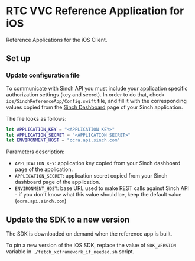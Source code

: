 # RTC VVC Reference Application for iOS

Reference Applications for the iOS Client.

## Set up

### Update configuration file

To communicate with Sinch API you must include your application specific authorization settings (key and secret). In order to do that, check `ios/SinchReferenceApp/Config.swift` file, and fill it with the corresponding values copied from the [Sinch Dashboard](https://dashboard.sinch.com/voice/apps) page of your Sinch application.


The file looks as follows:

```swift
let APPLICATION_KEY = "<APPLICATION KEY>"
let APPLICATION_SECRET = "<APPLICATION SECRET>"
let ENVIRONMENT_HOST = "ocra.api.sinch.com"
```

Parameters description:

* `APPLICATION_KEY`: application key copied from your Sinch dashboard page of the application.
* `APPLICATION_SECRET`: application secret copied from your Sinch dashboard page of the application.
* `ENVIRONMENT_HOST`: base URL used to make REST calls against Sinch API - if you don't know what this value should be, keep the default value (`ocra.api.sinch.com`)

## Update the SDK to a new version

The SDK is downloaded on demand when the reference app is built.

To pin a new version of the iOS SDK, replace the value of `SDK_VERSION` variable in `./fetch_xcframework_if_needed.sh` script.
